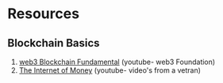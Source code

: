 # Resources
## Blockchain Basics
1. [web3 Blockchain Fundamental](https://www.youtube.com/playlist?list=PLxVihxZC42nF_MCN9PTvZMIifRjx9cZ2J/ "web3 title") (youtube- web3 Foundation)
2. [The Internet of Money](https://www.youtube.com/watch?v=rc744Z9IjhY&list=PLPQwGV1aLnTvckLyD3vGEuDHSFRzPt4kP) (youtube- video's from a vetran)
